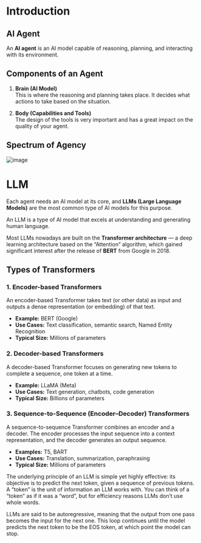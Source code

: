 # Introduction

## AI Agent
An **AI agent** is an AI model capable of reasoning, planning, and interacting with its environment.

## Components of an Agent

1. **Brain (AI Model)**  
   This is where the reasoning and planning takes place. It decides what actions to take based on the situation.

2. **Body (Capabilities and Tools)**  
   The design of the tools is very important and has a great impact on the quality of your agent.

## Spectrum of Agency

![image](https://github.com/user-attachments/assets/3a10cc02-12d7-4f05-9fc2-8341312c2df3)

# LLM

Each agent needs an AI model at its core, and **LLMs (Large Language Models)** are the most common type of AI models for this purpose.

An LLM is a type of AI model that excels at understanding and generating human language.

Most LLMs nowadays are built on the **Transformer architecture** — a deep learning architecture based on the “Attention” algorithm, which gained significant interest after the release of **BERT** from Google in 2018.

## Types of Transformers

### 1. Encoder-based Transformers

An encoder-based Transformer takes text (or other data) as input and outputs a dense representation (or embedding) of that text.

- **Example:** BERT (Google)  
- **Use Cases:** Text classification, semantic search, Named Entity Recognition  
- **Typical Size:** Millions of parameters  

### 2. Decoder-based Transformers

A decoder-based Transformer focuses on generating new tokens to complete a sequence, one token at a time.

- **Example:** LLaMA (Meta)  
- **Use Cases:** Text generation, chatbots, code generation  
- **Typical Size:** Billions of parameters  

### 3. Sequence-to-Sequence (Encoder–Decoder) Transformers

A sequence-to-sequence Transformer combines an encoder and a decoder. The encoder processes the input sequence into a context representation, and the decoder generates an output sequence.

- **Examples:** T5, BART  
- **Use Cases:** Translation, summarization, paraphrasing  
- **Typical Size:** Millions of parameters

The underlying principle of an LLM is simple yet highly effective: its objective is to predict the next token, given a sequence of previous tokens. A “token” is the unit of information an LLM works with. You can think of a “token” as if it was a “word”, but for efficiency reasons LLMs don’t use whole words.

LLMs are said to be autoregressive, meaning that the output from one pass becomes the input for the next one. This loop continues until the model predicts the next token to be the EOS token, at which point the model can stop.







